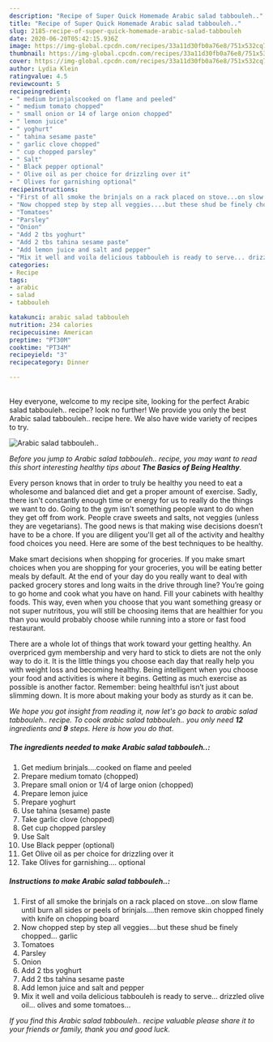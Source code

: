 ```yaml
---
description: "Recipe of Super Quick Homemade Arabic salad tabbouleh.."
title: "Recipe of Super Quick Homemade Arabic salad tabbouleh.."
slug: 2185-recipe-of-super-quick-homemade-arabic-salad-tabbouleh
date: 2020-06-20T05:42:15.936Z
image: https://img-global.cpcdn.com/recipes/33a11d30fb0a76e8/751x532cq70/arabic-salad-tabbouleh-recipe-main-photo.jpg
thumbnail: https://img-global.cpcdn.com/recipes/33a11d30fb0a76e8/751x532cq70/arabic-salad-tabbouleh-recipe-main-photo.jpg
cover: https://img-global.cpcdn.com/recipes/33a11d30fb0a76e8/751x532cq70/arabic-salad-tabbouleh-recipe-main-photo.jpg
author: Lydia Klein
ratingvalue: 4.5
reviewcount: 5
recipeingredient:
- " medium brinjalscooked on flame and peeled"
- " medium tomato chopped"
- " small onion or 14 of large onion chopped"
- " lemon juice"
- " yoghurt"
- " tahina sesame paste"
- " garlic clove chopped"
- " cup chopped parsley"
- " Salt"
- " Black pepper optional"
- " Olive oil as per choice for drizzling over it"
- " Olives for garnishing optional"
recipeinstructions:
- "First of all smoke the brinjals on a rack placed on stove...on slow flame until burn all sides or peels of brinjals....then remove skin chopped finely with knife on chopping board"
- "Now chopped step by step all veggies....but these shud be finely chopped... garlic"
- "Tomatoes"
- "Parsley"
- "Onion"
- "Add 2 tbs yoghurt"
- "Add 2 tbs tahina sesame paste"
- "Add lemon juice and salt and pepper"
- "Mix it well and voila delicious tabbouleh is ready to serve... drizzled olive oil... olives and some tomatoes..."
categories:
- Recipe
tags:
- arabic
- salad
- tabbouleh

katakunci: arabic salad tabbouleh 
nutrition: 234 calories
recipecuisine: American
preptime: "PT30M"
cooktime: "PT34M"
recipeyield: "3"
recipecategory: Dinner

---
```

<br>
Hey everyone, welcome to my recipe site, looking for the perfect Arabic salad tabbouleh.. recipe? look no further! We provide you only the best Arabic salad tabbouleh.. recipe here. We also have wide variety of recipes to try.
<br>


![Arabic salad tabbouleh..](https://img-global.cpcdn.com/recipes/33a11d30fb0a76e8/751x532cq70/arabic-salad-tabbouleh-recipe-main-photo.jpg)

<i>Before you jump to Arabic salad tabbouleh.. recipe, you may want to read this short interesting healthy tips about <strong>The Basics of Being Healthy</strong>.</i>

Every person knows that in order to truly be healthy you need to eat a wholesome and balanced diet and get a proper amount of exercise. Sadly, there isn't constantly enough time or energy for us to really do the things we want to do. Going to the gym isn't something people want to do when they get off from work. People crave sweets and salts, not veggies (unless they are vegetarians). The good news is that making wise decisions doesn’t have to be a chore. If you are diligent you'll get all of the activity and healthy food choices you need. Here are some of the best techniques to be healthy.

Make smart decisions when shopping for groceries. If you make smart choices when you are shopping for your groceries, you will be eating better meals by default. At the end of your day do you really want to deal with packed grocery stores and long waits in the drive through line? You’re going to go home and cook what you have on hand. Fill your cabinets with healthy foods. This way, even when you choose that you want something greasy or not super nutritous, you will still be choosing items that are healthier for you than you would probably choose while running into a store or fast food restaurant.

There are a whole lot of things that work toward your getting healthy. An overpriced gym membership and very hard to stick to diets are not the only way to do it. It is the little things you choose each day that really help you with weight loss and becoming healthy. Being intelligent when you choose your food and activities is where it begins. Getting as much exercise as possible is another factor. Remember: being healthful isn’t just about slimming down. It is more about making your body as sturdy as it can be. 


<i>We hope you got insight from reading it, now let's go back to arabic salad tabbouleh.. recipe. To cook arabic salad tabbouleh.. you only need <strong>12</strong> ingredients and <strong>9</strong> steps. Here is how you do that.
</i>

##### The ingredients needed to make Arabic salad tabbouleh..:

1. Get  medium brinjals....cooked on flame and peeled
1. Prepare  medium tomato (chopped)
1. Prepare  small onion or 1/4 of large onion (chopped)
1. Prepare  lemon juice
1. Prepare  yoghurt
1. Use  tahina (sesame) paste
1. Take  garlic clove (chopped)
1. Get  cup chopped parsley
1. Use  Salt
1. Use  Black pepper (optional)
1. Get  Olive oil as per choice for drizzling over it
1. Take  Olives for garnishing.... optional


##### Instructions to make Arabic salad tabbouleh..:

1. First of all smoke the brinjals on a rack placed on stove...on slow flame until burn all sides or peels of brinjals....then remove skin chopped finely with knife on chopping board
1. Now chopped step by step all veggies....but these shud be finely chopped... garlic
1. Tomatoes
1. Parsley
1. Onion
1. Add 2 tbs yoghurt
1. Add 2 tbs tahina sesame paste
1. Add lemon juice and salt and pepper
1. Mix it well and voila delicious tabbouleh is ready to serve... drizzled olive oil... olives and some tomatoes...


<i>If you find this Arabic salad tabbouleh.. recipe valuable please share it to your friends or family, thank you and good luck.</i>
